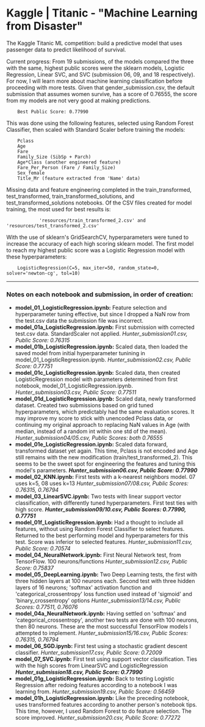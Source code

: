 # Kaggle | Titanic - "Machine Learning from Disaster"
The Kaggle Titanic ML competition: build a predictive model that uses passenger data to predict likelihood of survival.

Current progress: From 19 submissions, of the models compared the three with the same, highest public scores were the sklearn models, Logistic Regression, Linear SVC, and SVC (submission 06, 09, and 18 respectively).  For now, I will learn more about machine learning classification before proceeding with more tests.  Given that gender_submission.csv, the default submission that assumes women survive, has a score of 0.76555, the score from my models are not very good at making predictions.

        Best Public Score: 0.77990

This was done using the following features, selected using Random Forest Classifier, then scaled with Standard Scaler before training the models:

        Pclass
        Age
        Fare
        Family_Size (SibSp + Parch)
        Age*Class (another engineered feature)
        Fare_Per_Person (Fare / Family_Size)
        Sex_female
        Title_Mr (feature extracted from 'Name' data)

Missing data and feature engineering completed in the train_transformed, test_transformed, train_transformed_solutions, and test_transformed_solutions notebooks.  Of the CSV files created for model training, the most used for best results is:

                'resources/train_transformed_2.csv' and 'resources/test_transformed_2.csv'

With the use of sklearn's GridSearchCV, hyperparameters were tuned to increase the accuracy of each high scoring sklearn model.  The first model to reach my highest public score was a Logistic Regression model with these hyperparameters:

        LogisticRegression(C=5, max_iter=50, random_state=0, solver='newton-cg', tol=10)

- - -
### Notes on each notebook and submission, in order of creation:

* **model_01_LogisticRegression.ipynb:** Feature selection and hyperparameter tuning effective, but since I dropped a NaN row from the test.csv data the submission file was incorrect.
* **model_01a_LogisticRegression.ipynb:** First submission with corrected test.csv data. StandardScaler not applied.  *Hunter_submission01.csv, Public Score: 0.76315*
* **model_01b_LogisticRegression.ipynb:** Scaled data, then loaded the saved model from initial hyperparameter tunining in model_01_LogisticRegression.ipynb.  *Hunter_submission02.csv, Public Score: 0.77751*
* **model_01c_LogisticRegression.ipynb:** Scaled data, then created LogisticRegression model with parameters determined from first notebook, model_01_LogisticRegression.ipynb.  *Hunter_submission03.csv, Public Score: 0.77511*
* **model_01d_LogisticRegression.ipynb:** Scaled data, newly transformed dataset.  Created two submissions based on grid tuned hyperparameters, which predictably had the same evaluation scores.  It may improve my score to stick with unencoded Pclass data, or continuing my original approach to replacing NaN values in Age (with median, instead of a random int within one std of the mean).  *Hunter_submission04/05.csv, Public Scores: both 0.76555*
* **model_01e_LogisticRegression.ipynb:** Scaled data forward, transformed dataset yet again.  This time, Pclass is not encoded and Age still remains with the new modification (train/test_transformed_2).  This seems to be the sweet spot for engineering the features and tuning this model's parameters.  __*Hunter_submission06.csv, Public Score: 0.77990*__
* **model_02_KNN.ipynb:** First tests with a k-nearest neighbors model.  07 uses k=5, 08 uses k=13  *Hunter_submission07/08.csv, Public Scores: 0.76315, 0.76794*
* **model_03_LinearSVC.ipynb:** Two tests with linear support vector classification, with differently tuned hyperparameters.  First test ties with high score.  __*Hunter_submission09/10.csv, Public Scores: 0.77990, 0.77751*__
* **model_01f_LogisticRegression.ipynb:** Had a thought to include all features, without using Random Forest Classifier to select features.  Returned to the best performing model and hyperparameters for this test.  Score was inferior to selected features.  *Hunter_submission11.csv, Public Score: 0.70574*
* **model_04_NeuralNetwork.ipynb:** First Neural Network test, from TensorFlow.  100 neurons/functions  *Hunter_submission12.csv, Public Score: 0.75837*
* **model_05_DeepLearning.ipynb:** Two Deep Learning tests, the first with three hidden layers at 100 neurons each.  Second test with three hidden layers of 16 neurons; 'softmax' activation function and 'categorical_crossentropy' loss function used instead of 'sigmoid' and 'binary_crossentropy' options  *Hunter_submission13/14.csv, Public Scores: 0.77511, 0.76076*
* **model_04a_NeuralNetwork.ipynb:** Having settled on 'softmax' and 'categorical_crossentropy', another two tests are done with 100 neurons, then 80 neurons.  These are the most successful TensorFlow models I attempted to implement.  *Hunter_submission15/16.csv, Public Scores: 0.76315, 0.76794*
* **model_06_SGD.ipynb:** First test using a stochastic gradient descent classifier.  *Hunter_submission17.csv, Public Score: 0.72009*
* **model_07_SVC.ipynb:** First test using support vector classification.  Ties with the high scores from LinearSVC and LogisticRegression  __*Hunter_submission18.csv, Public Score: 0.77990*__
* **model_01g_LogisticRegression.ipynb:** Back to testing Logistic Regression after redoing features according to a notebook I was learning from.  *Hunter_submission19.csv, Public Score: 0.56459*
* **model_01h_LogisticRegression.ipynb:** Like the preceding notebook, uses transformed features according to another person's notebook tips.  This time, however, I used Random Forest to do feature selection.  The score improved.  *Hunter_submission20.csv, Public Score: 0.77272*